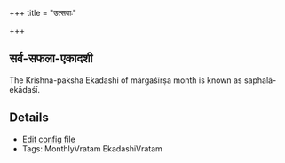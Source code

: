 +++
title = "उत्सवाः"

+++
## सर्व-सफला-एकादशी

The Krishna-paksha Ekadashi of mārgaśīrṣa month is known as saphalā-ekādaśī.

## Details
- [Edit config file](https://github.com/sanskrit-coders/adyatithi/tree/master/time_focus/monthly/ekAdashI/description_only/saphalA-EkAdazI.toml)
- Tags: MonthlyVratam EkadashiVratam

